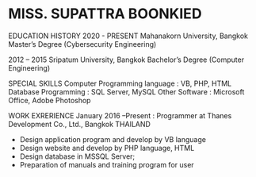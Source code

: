 <h1>MISS. SUPATTRA BOONKIED</h1>


<p>
  EDUCATION HISTORY
  2020 - PRESENT Mahanakorn University, Bangkok
  Master’s Degree (Cybersecurity Engineering)
  
  2012 – 2015 Sripatum University, Bangkok
  Bachelor’s Degree (Computer Engineering)

  SPECIAL SKILLS
  Computer Programming language : VB, PHP, HTML
  Database Programming : SQL Server, MySQL
  Other Software : Microsoft Office, Adobe Photoshop
  
  WORK EXRERIENCE
  January 2016 –Present : Programmer at Thanes Development Co., Ltd., Bangkok THAILAND
  - Design application program and develop by VB language
  - Design website and develop by PHP language, HTML
  - Design database in MSSQL Server;
  - Preparation of manuals and training program for user

</p>
